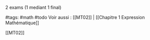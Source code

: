 2 exams (1 mediant 1 final)

#tags: #math #todo
Voir aussi : [[MT02]] | [[Chapitre 1 Expression Mathématique]]






[[MT02]]